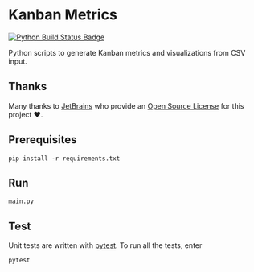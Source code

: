 # Kanban Metrics

[![Python Build Status Badge](https://github.com/wonderbird/kanban-metrics/workflows/Python%20application/badge.svg)](https://github.com/wonderbird/kanban-metrics/actions?query=workflow%3A%22Python%20application%22)

Python scripts to generate Kanban metrics and visualizations from CSV input.

## Thanks

Many thanks to [JetBrains](https://www.jetbrains.com/?from=train-delays) who provide
an [Open Source License](https://www.jetbrains.com/community/opensource/) for this project ❤️.

## Prerequisites

```shell
pip install -r requirements.txt
```

## Run

```shell
main.py
```

## Test

Unit tests are written with [pytest](https://docs.pytest.org/). To run all the tests, enter

```shell
pytest
```
